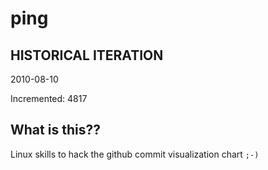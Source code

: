 # ping

## HISTORICAL ITERATION
2010-08-10

Incremented: 4817

## What is this?? 
Linux skills to hack the github commit visualization chart `;-)`
